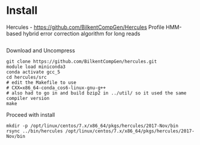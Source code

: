 # Install
Hercules - https://github.com/BilkentCompGen/Hercules
Profile HMM-based hybrid error correction algorithm for long reads
```
```
Download and Uncompress
```
git clone https://github.com/BilkentCompGen/hercules.git
module load miniconda3
conda activate gcc_5
cd hercules/src
# edit the Makefile to use 
# CXX=x86_64-conda_cos6-linux-gnu-g++
# also had to go in and build bzip2 in ../util/ so it used the same compiler version
make
```
Proceed with install
```
mkdir -p /opt/linux/centos/7.x/x86_64/pkgs/hercules/2017-Nov/bin
rsync ../bin/hercules /opt/linux/centos/7.x/x86_64/pkgs/hercules/2017-Nov/bin
```
